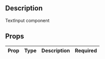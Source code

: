 ## Description
TextInput component

## Props

 Prop | Type | Description | Required
 ---|---|--- | ---